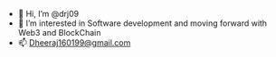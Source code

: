 - 👋 Hi, I’m @drj09
- 👀 I’m interested in Software development and moving forward with Web3 and BlockChain
- 📫 Dheeraj160199@gmail.com

<!---
drj09/drj09 is a ✨ special ✨ repository because its `README.md` (this file) appears on your GitHub profile.
You can click the Preview link to take a look at your changes.
--->
